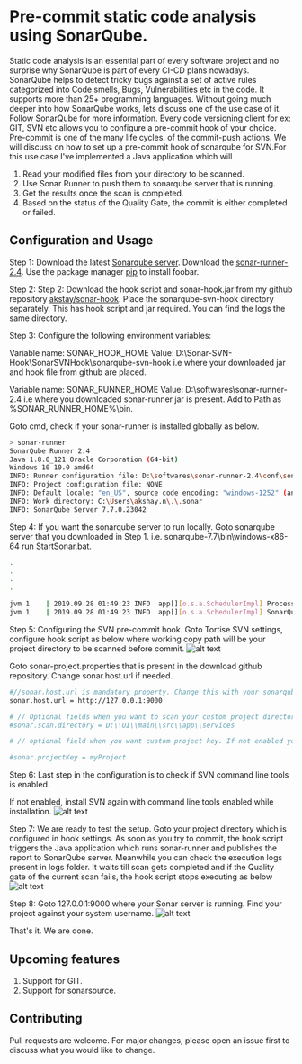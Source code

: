 # Pre-commit static code analysis using SonarQube.

Static code analysis is an essential part of every software project and no surprise why SonarQube is part of every CI-CD plans nowadays. SonarQube helps to detect tricky bugs against a set of active rules categorized into Code smells, Bugs, Vulnerabilities etc in the code. It supports more than 25+ programming languages. Without going much deeper into how SonarQube works, lets discuss one of the use case of it. Follow SonarQube for more information. Every code versioning client for ex: GIT, SVN etc allows you to configure a pre-commit hook of your choice. Pre-commit is one of the many life cycles. of the commit-push actions. We will discuss on how to set up a pre-commit hook of sonarqube for SVN.For this use case I've implemented a Java application which will

1. Read your modified files from your directory to be scanned.
2. Use Sonar Runner to push them to sonarqube server that is running.
3. Get the results once the scan is completed.
4. Based on the status of the Quality Gate, the commit is either completed or failed.
## Configuration and Usage

Step 1: Download the latest [Sonarqube server](https://www.sonarqube.org/downloads/). 
Download the [sonar-runner-2.4](http://repo1.maven.org/maven2/org/codehaus/sonar/runner/sonar-runner-dist/2.4/sonar-runner-dist-2.4.jar).
Use the package manager [pip](https://pip.pypa.io/en/stable/) to install foobar.

Step 2: Step 2: Download the hook script and sonar-hook.jar from my github repository 
[akstay/sonar-hook](https://github.com/akstay/sonar-hook/tree/master/SonarSVNHook/). 
Place the sonarqube-svn-hook directory separately. This has hook script and jar required. You can find the logs the same directory.

Step 3: Configure the following environment variables:

Variable name: SONAR_HOOK_HOME Value: D:\Sonar-SVN-Hook\SonarSVNHook\sonarqube-svn-hook i.e where your downloaded jar and hook file from github are placed.

Variable name: SONAR_RUNNER_HOME Value: D:\softwares\sonar-runner-2.4 i.e where you downloaded sonar-runner jar is present.
Add to Path as %SONAR_RUNNER_HOME%\bin.

Goto cmd, check if your sonar-runner is installed globally as below.
```bash
> sonar-runner
SonarQube Runner 2.4
Java 1.8.0_121 Oracle Corporation (64-bit)
Windows 10 10.0 amd64
INFO: Runner configuration file: D:\softwares\sonar-runner-2.4\conf\sonar-runner.properties
INFO: Project configuration file: NONE
INFO: Default locale: "en_US", source code encoding: "windows-1252" (analysis is platform dependent)
INFO: Work directory: C:\Users\akshay.n\.\.sonar
INFO: SonarQube Server 7.7.0.23042
```
Step 4: If you want the sonarqube server to run locally. Goto sonarqube server that you downloaded in Step 1. i.e. sonarqube-7.7\bin\windows-x86-64 run StartSonar.bat.
```bash
.
.
.
.

jvm 1    | 2019.09.28 01:49:23 INFO  app[][o.s.a.SchedulerImpl] Process[ce] is up
jvm 1    | 2019.09.28 01:49:23 INFO  app[][o.s.a.SchedulerImpl] SonarQube is up
```

Step 5: Configuring the SVN pre-commit hook. Goto Tortise SVN settings, configure hook script as below where working copy path will be your project directory to be scanned before commit.
![alt text](https://github.com/akstay/sonar-hook/blob/master/SonarSVNHook/test/precomit.PNG)

Goto sonar-project.properties that is present in the download github repository. Change sonar.host.url if needed.
```bash
#//sonar.host.url is mandatory property. Change this with your sonarqube server
sonar.host.url = http://127.0.0.1:9000

# // Optional fields when you want to scan your custom project directory. If not enabled the directory mentioned in the hook settings will be considered.
#sonar.scan.directory = D:\\UI\\main\\src\\app\\services

# // optional field when you want custom project key. If not enabled your system username will be taken as projectkey.

#sonar.projectKey = myProject
```
Step 6: Last step in the configuration is to check if SVN command line tools is enabled.

If not enabled, install SVN again with command line tools enabled while installation.
![alt text](https://github.com/akstay/sonar-hook/blob/master/SonarSVNHook/test/svn-cmd.PNG)

Step 7: We are ready to test the setup. Goto your project directory which is configured in hook settings. As soon as you try to commit, the hook script triggers the Java application which runs sonar-runner and publishes the report to SonarQube server. Meanwhile you can check the execution logs present in logs folder. It waits till scan gets completed and if the Quality gate of the current scan fails, the hook script stops executing as below
![alt text](https://github.com/akstay/sonar-hook/blob/master/SonarSVNHook/test/hookeror.PNG)

Step 8: Goto 127.0.0.1:9000 where your Sonar server is running. Find your project against your system username.
![alt text](https://github.com/akstay/sonar-hook/blob/master/SonarSVNHook/test/sonar3.PNG)

That's it. We are done.

## Upcoming features
1) Support for GIT.
2) Support for sonarsource.


## Contributing
Pull requests are welcome. For major changes, please open an issue first to discuss what you would like to change.

